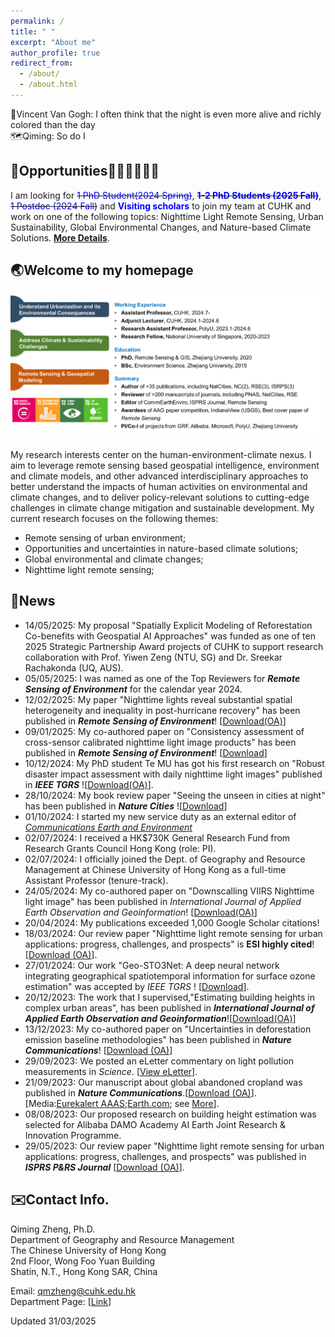 ```yaml
---
permalink: /
title: " "
excerpt: "About me"
author_profile: true
redirect_from: 
  - /about/
  - /about.html
---  
```


🎨Vincent Van Gogh: I often think that the night is even more alive and richly colored than the day   
🗺️Qiming: So do I 

## 🚨Opportunities👩🏻‍🎓👨🏼‍🎓 ##
I am looking for ~~<font color= Blue>1 PhD Student(2024 Spring)</font>~~, ~~**<font color= Blue>1-2 PhD Students (2025 Fall)</font>**~~, ~~<font color= Blue>1 Postdoc (2024 Fall)</font>~~ and **<font color= Blue>Visiting scholars</font>** to join my team at CUHK and work on one of the following topics: Nighttime Light Remote Sensing, Urban Sustainability, Global Environmental Changes, and Nature-based Climate Solutions. [**More Details**](https://qmzheng09work.github.io/opportunities/).  
## 🌏Welcome to my homepage ##  

![](intro_summary_2.png)

My research interests center on the human-environment-climate nexus. I aim to leverage remote sensing based geospatial intelligence, environment and climate models, and other advanced interdisciplinary approaches to better understand the impacts of human activities on environmental and climate changes, and to deliver policy-relevant solutions to cutting-edge challenges in climate change mitigation and sustainable development. My current research focuses on the following themes:
* Remote sensing of urban environment;
* Opportunities and uncertainties in nature-based climate solutions;
*	Global environmental and climate changes;
*	Nighttime light remote sensing;


## 📰News ##  
*   14/05/2025: My proposal "Spatially Explicit Modeling of Reforestation Co-benefits with Geospatial AI Approaches" was funded as one of ten 2025 Strategic Partnership Award projects of CUHK to support research collaboration with Prof. Yiwen Zeng (NTU, SG) and Dr. Sreekar Rachakonda (UQ, AUS).  
*   05/05/2025: I was named as one of the Top Reviewers for ***Remote Sensing of Environment*** for the calendar year 2024.  
*   12/02/2025: My paper "Nighttime lights reveal substantial spatial heterogeneity and inequality in post-hurricane recovery" has been published in ***Remote Sensing of Environment***! [[Download(OA)](https://doi.org/10.1016/j.rse.2025.114645)]  
*   09/01/2025: My co-authored paper on "Consistency assessment of cross-sensor calibrated nighttime light image products" has been published in ***Remote Sensing of Environment***! [[Download](https://www.sciencedirect.com/science/article/pii/S0034425725000021?via%3Dihub)]  
*   10/12/2024: My PhD student Te MU has got his first research on "Robust disaster impact assessment with daily nighttime light images" published in ***IEEE TGRS*** ![[Download(OA)](https://ieeexplore.ieee.org/document/10781441)].
*   28/10/2024: My book review paper "Seeing the unseen in cities at night" has been published in ***Nature Cities*** ![[Download](https://www.researchgate.net/publication/385303683_Seeing_the_unseen_in_cities_at_night)]   
*   01/10/2024: I started my new service duty as an external editor of [*Communications Earth and Environment*](https://www.nature.com/commsenv/editorial-board#QimingZheng)  
*   02/07/2024: I received a HK$730K General Research Fund  from Research Grants Council Hong Kong (role: PI).
*   02/07/2024: I officially joined the Dept. of Geography and Resource Management at Chinese University of Hong Kong as a full-time Assistant Professor (tenure-track).
*   24/05/2024: My co-authored paper on "Downscalling VIIRS Nighttime light image" has been published in *International Journal of Applied Earth Observation and Geoinformation*! [[Download(OA)](https://doi.org/10.1016/j.jag.2024.103924)]  
*  20/04/2024: My publications exceeded 1,000 Google Scholar citations!
*  18/03/2024: Our review paper "Nighttime light remote sensing for urban applications: progress, challenges, and prospects" is **ESI highly cited**! [[Download (OA)](https://www.sciencedirect.com/science/article/pii/S0924271623001521)].
*  27/01/2024: Our work "Geo-STO3Net: A deep neural network integrating geographical spatiotemporal information for surface ozone estimation" was accepted by *IEEE TGRS* ! [[Download](https://ieeexplore.ieee.org/document/10414127)].
*  20/12/2023: The work that I supervised,"Estimating building heights in complex urban areas", has been published in ***International Journal of Applied Earth Observation and Geoinformation***![[Download(OA)](https://doi.org/10.1016/j.jag.2023.103625)]
* 13/12/2023: My co-authored paper on "Uncertainties in deforestation emission baseline methodologies" has been published in ***Nature Communications***! [[Download (OA)](https://doi.org/10.1038/s41467-023-44127-9)]
* 29/09/2023: We posted an eLetter commentary on light pollution measurements in *Science*. [[View eLetter](https://www.science.org/doi/10.1126/science.adg0473#elettersSection)].
* 21/09/2023: Our manuscript about global abandoned cropland was published in ***Nature Communications***.[[Download (OA)](https://www.nature.com/articles/s41467-023-41837-y)].[Media:[Eurekalert AAAS](https://www.eurekalert.org/news-releases/1003363);[Earth.com](https://www.earth.com/news/abandoned-croplands-could-boost-food-security-and-climate-mitigation/); see [More](https://www.nature.com/articles/s41467-023-41837-y/metrics)].
* 08/08/2023: Our proposed research on building height estimation was selected for Alibaba DAMO Academy AI Earth Joint Research & Innovation Programme.
* 29/05/2023: Our review paper "Nighttime light remote sensing for urban applications: progress, challenges, and prospects" was published in ***ISPRS P&RS Journal*** [[Download (OA)](https://www.sciencedirect.com/science/article/pii/S0924271623001521)].


## ✉️Contact Info. ##
Qiming Zheng, Ph.D.   
Department of Geography and Resource Management  
The Chinese University of Hong Kong  
2nd Floor, Wong Foo Yuan Building  
Shatin, N.T., Hong Kong SAR, China  

Email: <u>qmzheng@cuhk.edu.hk</u>  
Department Page: [[Link](https://www.grm.cuhk.edu.hk/en/profile/prof-zheng-qiming/)]

Updated 31/03/2025
